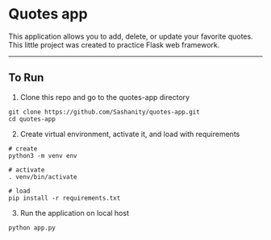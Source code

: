 # Quotes app

This application allows you to add, delete, or update your favorite quotes.
This little project was created to practice Flask web framework.

----------

## To Run

1. Clone this repo and go to the quotes-app directory
```
git clone https://github.com/Sashanity/quotes-app.git
cd quotes-app
```

2. Create virtual environment, activate it, and load with requirements
```
# create
python3 -m venv env

# activate
. venv/bin/activate

# load
pip install -r requirements.txt 
```

3. Run the application on local host
```
python app.py
```
